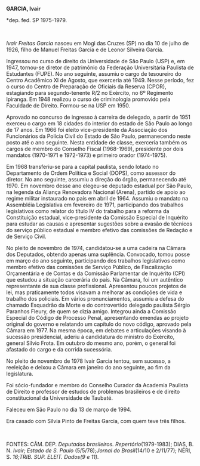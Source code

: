 **GARCIA, Ivair**

\*dep. fed. SP 1975-1979.

 

*Ivair Freitas Garcia* nasceu em Mogi das Cruzes (SP) no dia 10 de julho
de 1926, filho de Manuel Freitas Garcia e de Leonor Silveira Garcia.

Ingressou no curso de direito da Universidade de São Paulo (USP) e, em
1947, tornou-se diretor de patrimônio da Federação Universitária
Paulista de Estudantes (FUPE). No ano seguinte, assumiu o cargo de
tesoureiro do Centro Acadêmico XI de Agosto, que exerceria até 1949.
Nesse período, fez o curso do Centro de Preparação de Oficiais da
Reserva (CPOR), estagiando para segundo-tenente R/2 no Exército, no 6º
Regimento Ipiranga. Em 1948 realizou o curso de criminologia promovido
pela Faculdade de Direito. Formou-se na USP em 1950.

Aprovado no concurso de ingresso à carreira de delegado, a partir de
1951 exerceu o cargo em 18 cidades do interior do estado de São Paulo ao
longo de 17 anos. Em 1966 foi eleito vice-presidente da Associação dos
Funcionários da Polícia Civil do Estado de São Paulo, permanecendo neste
posto até o ano seguinte. Nesta entidade de classe, exerceria também os
cargos de membro do Conselho Fiscal (1968-1969), presidente por dois
mandatos (1970-1971 e 1972-1973) e primeiro orador (1974-1975).

Em 1968 transferiu-se para a capital paulista, sendo lotado no
Departamento de Ordem Política e Social (DOPS), como assessor do
diretor. No ano seguinte, assumiu a direção do órgão, permanecendo até
1970. Em novembro desse ano elegeu-se deputado estadual por São Paulo,
na legenda da Aliança Renovadora Nacional (Arena), partido de apoio ao
regime militar instaurado no país em abril de 1964. Assumiu o mandato na
Assembléia Legislativa em fevereiro de 1971, participando dos trabalhos
legislativos como relator do título IV do trabalho para a reforma da
Constituição estadual, vice-presidente da Comissão Especial de Inquérito
para estudar as causas e apresentar sugestões sobre a evasão de técnicos
do serviço público estadual e membro efetivo das comissões de Redação e
de Serviço Civil.

No pleito de novembro de 1974, candidatou-se a uma cadeira na Câmara dos
Deputados, obtendo apenas uma suplência. Convocado, tomou posse em março
do ano seguinte, participando dos trabalhos legislativos como membro
efetivo das comissões de Serviço Público, de Fiscalização Orçamentária e
de Contas e da Comissão Parlamentar de Inquérito (CPI) que estudou a
situação carcerária do país. Na Câmara, foi um autêntico representante
de sua classe profissional. Apresentou poucos projetos de lei, mas
praticamente todos visavam a melhorar as condições de vida e trabalho
dos policiais. Em vários pronunciamentos, assumiu a defesa do chamado
Esquadrão da Morte e do controvertido delegado paulista Sérgio Paranhos
Fleury, de quem se dizia amigo. Integrou ainda a Comissão Especial do
Código de Processo Penal, apresentando emendas ao projeto original do
governo e relatando um capítulo do novo código, aprovado pela Câmara em
1977. Na mesma época, em debates e articulações visando à sucessão
presidencial, aderiu à candidatura do ministro do Exército, general
Sílvio Frota. Em outubro do mesmo ano, porém, o general foi afastado do
cargo e da corrida sucessória.

No pleito de novembro de 1978 Ivair Garcia tentou, sem sucesso, a
reeleição e deixou a Câmara em janeiro do ano seguinte, ao fim da
legislatura.

Foi sócio-fundador e membro do Conselho Curador da Academia Paulista de
Direito e professor de estudos de problemas brasileiros e de direito
constitucional da Universidade de Taubaté.

Faleceu em São Paulo no dia 13 de março de 1994.

Era casado com Sílvia Pinto de Freitas Garcia, com quem teve três
filhos.

 

FONTES: CÂM. DEP. *Deputados brasileiros. Repertório*(1979-1983); DIAS,
B. N. *Ivair; Estado de* *S. Paulo* (5/5/78);*Jornal do Brasil*(14/10 e
2/11/77); NÉRI, S. *16;*TRIB. SUP. ELEIT. *Dados*(9 e 11)*.*

 

 
